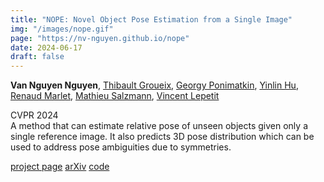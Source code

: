 ```yaml
---
title: "NOPE: Novel Object Pose Estimation from a Single Image"
img: "/images/nope.gif"
page: "https://nv-nguyen.github.io/nope"
date: 2024-06-17
draft: false
---
```

**Van Nguyen Nguyen**, [Thibault Groueix](http://imagine.enpc.fr/~groueixt/), [Georgy Ponimatkin](https://ponimatkin.github.io/), [Yinlin Hu](https://yinlinhu.github.io/), [Renaud Marlet](http://imagine.enpc.fr/~marletr/), [Mathieu Salzmann](https://people.epfl.ch/mathieu.salzmann), [Vincent Lepetit](https://vincentlepetit.github.io/)

CVPR 2024  
A method that can estimate relative pose of unseen objects given only a single reference image. It also predicts 3D pose distribution which can be used to address pose ambiguities due to symmetries.

[project page](https://nv-nguyen.github.io/nope)   [arXiv](https://arxiv.org/abs/2303.13612)   [code](https://nv-nguyen.github.io/nope)